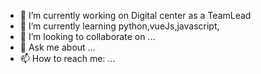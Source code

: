 
- 🔭 I’m currently working on Digital center as a TeamLead
- 🌱 I’m currently learning python,vueJs,javascript, 
- 👯 I’m looking to collaborate on ...
- 💬 Ask me about ...
- 📫 How to reach me: ...
